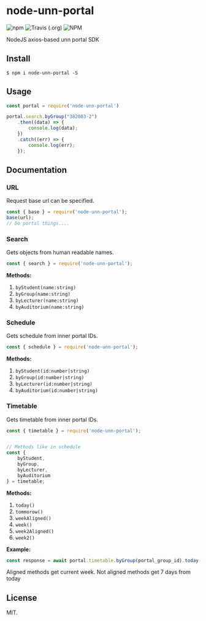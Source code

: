 # node-unn-portal
![npm](https://img.shields.io/npm/v/node-unn-portal) ![Travis (.org)](https://img.shields.io/travis/soniceelijah/node-unn-portal) ![NPM](https://img.shields.io/npm/l/node-unn-portal)

NodeJS axios-based unn portal SDK

## Install

```shell
$ npm i node-unn-portal -S
```

## Usage

```js
const portal = require('node-unn-portal')

portal.search.byGroup("382003-2")
    .then((data) => {
        console.log(data);
    })
    .catch((err) => {
        console.log(err);
    });

```

## Documentation

### URL

Request base url can be specified.

```js
const { base } = require('node-unn-portal');
base(url);
// Do portal things....
```

### Search

Gets objects from human readable names.

```js
const { search } = require('node-unn-portal');
```

**Methods:**

1. ```byStudent(name:string)```
2. ```byGroup(name:string)```
3. ```byLecturer(name:string)```
4. ```byAuditorium(name:string)```

### Schedule

Gets schedule from inner portal IDs.

```js
const { schedule } = require('node-unn-portal');
```

**Methods:**

1. ```byStudent(id:number|string)```
2. ```byGroup(id:number|string)```
3. ```byLecturer(id:number|string)```
4. ```byAuditorium(id:number|string)```

### Timetable

Gets timetable from inner portal IDs.

```js
const { timetable } = require('node-unn-portal');


// Methods like in schedule
const {
    byStudent,
    byGroup,
    byLecturer,
    byAuditorium
} = timetable;

```

**Methods:**

1. ```today()```
2. ```tommorow()```
3. ```weekAligned()```
4. ```week()```
5. ```week2Aligned()```
6. ```week2()```

**Example:**

```js
const response = await portal.timetable.byGroup(portal_group_id).today();
```

Aligned methods get current week. Not aligned methods get 7 days from today

## License

MIT.
